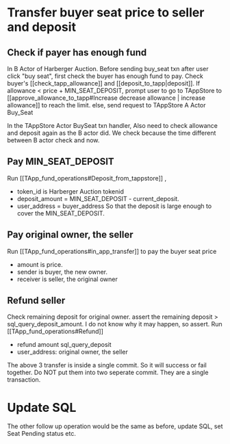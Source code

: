 # Transfer buyer seat price to seller and deposit
## Check if payer has enough fund
In B Actor of Harberger Auction. Before sending buy_seat txn after user click "buy seat", first check the buyer has enough fund to pay. Check buyer's [[check_tapp_allowance]] and [[deposit_to_tapp|deposit]].  If allowance  < price + MIN_SEAT_DEPOSIT, prompt user to go to TAppStore to [[approve_allowance_to_tapp#Increase decrease allowance | increase allowance]] to reach the limit. 
else, send request to TAppStore A Actor Buy_Seat

In the TAppStore Actor BuySeat txn handler, Also need to check allowance and deposit again as the B actor did. We check because the time different between B actor check and now.
## Pay MIN_SEAT_DEPOSIT
Run [[TApp_fund_operations#Deposit_from_tappstore]] , 
- token_id is Harberger Auction tokenid
- deposit_amount = MIN_SEAT_DEPOSIT - current_deposit. 
- user_address = buyer_address
So that the deposit is large enough to cover the MIN_SEAT_DEPOSIT.

## Pay original owner, the seller
Run [[TApp_fund_operations#in_app_transfer]] to pay the buyer seat price
- amount is price. 
- sender is buyer, the new owner.
- receiver is seller, the original owner

## Refund seller

Check remaining deposit for original owner. 
assert the remaining deposit > sql_query_deposit_amount. I do not know why it may happen, so assert.
Run [[TApp_fund_operations#Refund]] 
- refund amount sql_query_deposit
- user_address: original owner, the seller

The above 3 transfer is inside a single commit. So it will success or fail together. Do NOT put them into two seperate commit. They are a single transaction.


# Update SQL
The other follow up operation would be the same as before, update SQL, set Seat Pending status etc.
